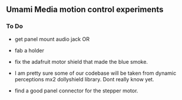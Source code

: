 ## Umami Media motion control experiments

### To Do
* get panel mount audio jack OR
* fab a holder
* fix the adafruit motor shield that made the blue smoke.

* I am pretty sure some of our codebase will be taken from dynamic perceptions mx2 dollyshield library.  Dont really know yet.

* find a good panel connector for the stepper motor.
